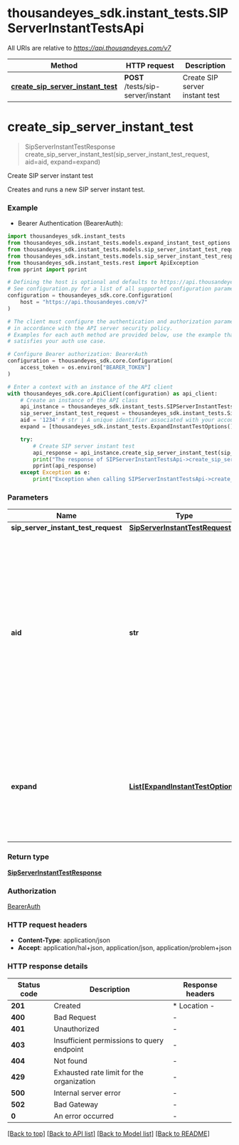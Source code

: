# thousandeyes_sdk.instant_tests.SIPServerInstantTestsApi

All URIs are relative to *https://api.thousandeyes.com/v7*

Method | HTTP request | Description
------------- | ------------- | -------------
[**create_sip_server_instant_test**](SIPServerInstantTestsApi.md#create_sip_server_instant_test) | **POST** /tests/sip-server/instant | Create SIP server instant test


# **create_sip_server_instant_test**
> SipServerInstantTestResponse create_sip_server_instant_test(sip_server_instant_test_request, aid=aid, expand=expand)

Create SIP server instant test

Creates and runs a new SIP server instant test.

### Example

* Bearer Authentication (BearerAuth):

```python
import thousandeyes_sdk.instant_tests
from thousandeyes_sdk.instant_tests.models.expand_instant_test_options import ExpandInstantTestOptions
from thousandeyes_sdk.instant_tests.models.sip_server_instant_test_request import SipServerInstantTestRequest
from thousandeyes_sdk.instant_tests.models.sip_server_instant_test_response import SipServerInstantTestResponse
from thousandeyes_sdk.instant_tests.rest import ApiException
from pprint import pprint

# Defining the host is optional and defaults to https://api.thousandeyes.com/v7
# See configuration.py for a list of all supported configuration parameters.
configuration = thousandeyes_sdk.core.Configuration(
    host = "https://api.thousandeyes.com/v7"
)

# The client must configure the authentication and authorization parameters
# in accordance with the API server security policy.
# Examples for each auth method are provided below, use the example that
# satisfies your auth use case.

# Configure Bearer authorization: BearerAuth
configuration = thousandeyes_sdk.core.Configuration(
    access_token = os.environ["BEARER_TOKEN"]
)

# Enter a context with an instance of the API client
with thousandeyes_sdk.core.ApiClient(configuration) as api_client:
    # Create an instance of the API class
    api_instance = thousandeyes_sdk.instant_tests.SIPServerInstantTestsApi(api_client)
    sip_server_instant_test_request = thousandeyes_sdk.instant_tests.SipServerInstantTestRequest() # SipServerInstantTestRequest | 
    aid = '1234' # str | A unique identifier associated with your account group. You can retrieve your `AccountGroupId` from the `/account-groups` endpoint. Note that you must be assigned to the target account group. Specifying this parameter without being assigned to the target account group will result in an error response. (optional)
    expand = [thousandeyes_sdk.instant_tests.ExpandInstantTestOptions()] # List[ExpandInstantTestOptions] | (Optional) Indicates if the test sub-resources should be expanded. Defaults to no expansion. To expand the `agents` sub-resource, use the query `?expand=agent`. (optional)

    try:
        # Create SIP server instant test
        api_response = api_instance.create_sip_server_instant_test(sip_server_instant_test_request, aid=aid, expand=expand)
        print("The response of SIPServerInstantTestsApi->create_sip_server_instant_test:\n")
        pprint(api_response)
    except Exception as e:
        print("Exception when calling SIPServerInstantTestsApi->create_sip_server_instant_test: %s\n" % e)
```



### Parameters


Name | Type | Description  | Notes
------------- | ------------- | ------------- | -------------
 **sip_server_instant_test_request** | [**SipServerInstantTestRequest**](SipServerInstantTestRequest.md)|  | 
 **aid** | **str**| A unique identifier associated with your account group. You can retrieve your &#x60;AccountGroupId&#x60; from the &#x60;/account-groups&#x60; endpoint. Note that you must be assigned to the target account group. Specifying this parameter without being assigned to the target account group will result in an error response. | [optional] 
 **expand** | [**List[ExpandInstantTestOptions]**](ExpandInstantTestOptions.md)| (Optional) Indicates if the test sub-resources should be expanded. Defaults to no expansion. To expand the &#x60;agents&#x60; sub-resource, use the query &#x60;?expand&#x3D;agent&#x60;. | [optional] 

### Return type

[**SipServerInstantTestResponse**](SipServerInstantTestResponse.md)

### Authorization

[BearerAuth](../README.md#BearerAuth)

### HTTP request headers

 - **Content-Type**: application/json
 - **Accept**: application/hal+json, application/json, application/problem+json

### HTTP response details

| Status code | Description | Response headers |
|-------------|-------------|------------------|
**201** | Created |  * Location -  <br>  |
**400** | Bad Request |  -  |
**401** | Unauthorized |  -  |
**403** | Insufficient permissions to query endpoint |  -  |
**404** | Not found |  -  |
**429** | Exhausted rate limit for the organization |  -  |
**500** | Internal server error |  -  |
**502** | Bad Gateway |  -  |
**0** | An error occurred |  -  |

[[Back to top]](#) [[Back to API list]](../README.md#documentation-for-api-endpoints) [[Back to Model list]](../README.md#documentation-for-models) [[Back to README]](../README.md)


